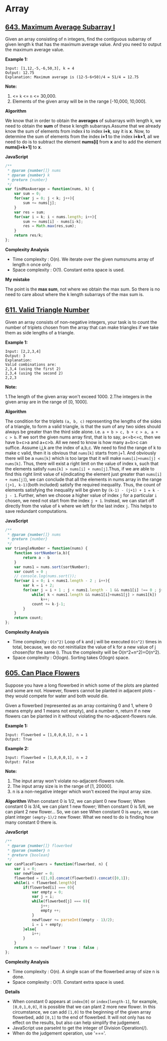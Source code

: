 # Array
## [643. Maximum Average Subarray I](https://leetcode.com/problems/maximum-average-subarray-i/description/)

Given an array consisting of n integers, find the contiguous subarray of given length k that has the maximum average value. And you need to output the maximum average value.

**Example 1:**
```
Input: [1,12,-5,-6,50,3], k = 4
Output: 12.75
Explanation: Maximum average is (12-5-6+50)/4 = 51/4 = 12.75
```

**Note:**

1. <= `k` <= `n` <= 30,000.
2. Elements of the given array will be in the range [-10,000, 10,000].


**Algorithm**

We know that in order to obtain the **averages** of subarrays with length k, we need to obtain the **sum** of these k length subarrays.Assume that we already know the sum of elements from index **i** to index **i+k**, say it is **x**.
Now, to determine the sum of elements from the index **i+1** to the index **i+k+1**, all we need to do is to subtract the element **nums[i]** from **x** and to add the element **nums[i+k+1]** to **x**. 

**JavaScript**

```javascript
/**
 * @param {number[]} nums
 * @param {number} k
 * @return {number}
 */
var findMaxAverage = function(nums, k) {
    var sum = 0;
    for(var j = 0; j < k; j++){
        sum += nums[j];
    }
    var res = sum;    
    for(var i = k; i < nums.length; i++){
        sum += nums[i] - nums[i-k];
        res = Math.max(res,sum);
    }
    return res/k;
};
```

**Complexity Analysis**

- Time complexity : O(n). We iterate over the given numsnums array of length n once only.
- Space complexity : O(1). Constant extra space is used.

**My mistake**

The point is the **max sum**, not where we obtain the max sum. So there is no need to care about where the k length subarrays of the max sum is.

## [611. Valid Triangle Number](https://leetcode.com/problems/valid-triangle-number/description/)

Given an array consists of non-negative integers, your task is to count the number of triplets chosen from the array that can make triangles if we take them as side lengths of a triangle.

**Example 1:**
```
Input: [2,2,3,4]
Output: 3
Explanation:
Valid combinations are: 
2,3,4 (using the first 2)
2,3,4 (using the second 2)
2,2,3
```
**Note:**

1.The length of the given array won't exceed 1000.
2.The integers in the given array are in the range of [0, 1000].

**Algorithm**

The condition for the triplets `(a, b, c)` representing the lengths of the sides of a triangle, to form a valid triangle, is that the sum of any two sides should always be greater than the third side alone. i.e. `a + b > c, b + c > a, a + c > b`.
If we sort the given nums array first, that is to say, a<=b<=c, then we have b+c>a and a+c>b. All we need to know is how many a+b>c can suffice. Assume i,j,k are the index of a,b,c. We need to find the range of k to make c valid, then it is obvious that `nums[k]` starts from j+1. And obviously there will be a `nums[k]` which is too large that it will make `nums[i]+nums[j] < nums[k]`. Thus, there will exist a right limit on the value of index `k`, such that the elements satisfy `nums[k] > nums[i] + nums[j]`.Thus, if we are able to find this right limit value of `k`(indicating the element just greater than `nums[i] + nums[j]`), we can conclude that all the elements in nums array in the range `(j+1, k-1)`(both included) satisfy the required inequality. Thus, the count of elements satisfying the inequality will be given by `(k-1) - (j+1) + 1 = k - j - 1`.
Further, when we choose a higher value of index `j` for a particular `i` chosen, we need not start from the index `j + 1`. Instead, we can start off directly from the value of `k` where we left for the last index `j`. This helps to save redundant computations.

**JavaScript**
```javascript
/**
 * @param {number[]} nums
 * @return {number}
 */
var triangleNumber = function(nums) {
    function sortNumber(a,b){
        return a - b
    }
    var nums1 = nums.sort(sortNumber);
    var count = 0 ;
    // console.log(nums.sort());
    for(var i = 0; i < nums1.length - 2 ; i++){
        var k = i + 2;
        for(var j = i + 1 ; j < nums1.length - 1 && nums1[i] !== 0 ; j++){
            while( k < nums1.length && nums1[i]+nums1[j] > nums1[k])
                k++;
            count += k-j-1;
        }
    }
    return count;
};
```

**Complexity Analysis**
- Time complexity : `O(n^2)` Loop of k and j will be executed `O(n^2)` times in total, because, we do not reinitialize the value of k for a new value of j chosen(for the same i). Thus the complexity will be O(n^2+n^2)=O(n^2).
- Space complexity : O(logn). Sorting takes O(logn) space.

## [605. Can Place Flowers](https://leetcode.com/problems/can-place-flowers/description/)
Suppose you have a long flowerbed in which some of the plots are planted and some are not. However, flowers cannot be planted in adjacent plots - they would compete for water and both would die.

Given a flowerbed (represented as an array containing 0 and 1, where 0 means empty and 1 means not empty), and a number n, return if n new flowers can be planted in it without violating the no-adjacent-flowers rule.

**Example 1:**
```
Input: flowerbed = [1,0,0,0,1], n = 1
Output: True
```
**Example 2:**
```
Input: flowerbed = [1,0,0,0,1], n = 2
Output: False
```
**Note:**
1. The input array won't violate no-adjacent-flowers rule.
2. The input array size is in the range of [1, 20000].
3. n is a non-negative integer which won't exceed the input array size.

**Algorithm**
When constant 0 is 1/2, we can plant 0 new flower;
When constant 0 is 3/4, we can plant 1 new flower;
When constant 0 is 5/6, we can plant 2 new flower...
So, we can see When constant 0 is `empty`, we can plant integer `(empty-1)/2` new flower. What we need to do is finding how many constant 0 there is.

**JavaScript**
```javascript
/**
 * @param {number[]} flowerbed
 * @param {number} n
 * @return {boolean}
 */
var canPlaceFlowers = function(flowerbed, n) {
    var i = 0;
    var newFlower = 0;
    flowerbed = ([1,0].concat(flowerbed)).concat([0,1]);  
    while(i < flowerbed.length){
        if(flowerbed[i] === 0){
            var empty = 0;
            var j = i;
            while(flowerbed[j] === 0){
                j++;
                empty ++;
            }
            newFlower += parseInt((empty - 1)/2);  
            i = i + empty;
        }else{
            i++;
        }
    } 
    return n <= newFlower ? true : false ; 
};
```

**Complexity Analysis**
- Time complexity : O(n). A single scan of the flowerbed array of size n is done.
- Space complexity : O(1). Constant extra space is used.

**Details**
- When constant 0 appears at `index[0]` or `index[length-1]`, for example, `[0,0,1,0,0]`, it is possible that we can plant 2 more new flower. In this circumstance, we can add `[1,0]` to the beginning of the given array flowerbed, add `[0,1]` to the end of flowerbed. It will not only has no effect on the results, but also can help simplify the judgement.
- JavaScript use parseInt to get the integer of Division Operation(/).
- When do the judgement operation, use '==='.
